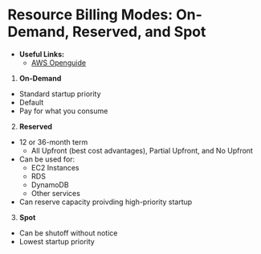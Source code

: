 # Resource Billing Modes: On-Demand, Reserved, and Spot

* **Useful Links:**
  * [AWS Openguide](https://github.com/open-guides/og-aws#billing-and-cost-management)

1. **On-Demand**
  
* Standard startup priority
* Default
* Pay for what you consume

2. **Reserved**
  
* 12 or 36-month term
  * All Upfront (best cost advantages), Partial Upfront, and No Upfront
* Can be used for:
  * EC2 Instances
  * RDS
  * DynamoDB
  * Other services
* Can reserve capacity proivding high-priority startup

3. **Spot**

* Can be shutoff without notice
* Lowest startup priority

